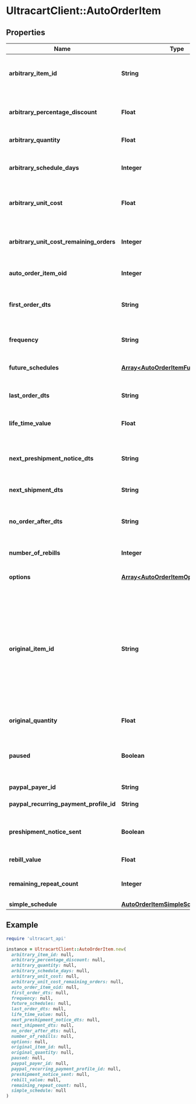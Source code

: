 # UltracartClient::AutoOrderItem

## Properties

| Name | Type | Description | Notes |
| ---- | ---- | ----------- | ----- |
| **arbitrary_item_id** | **String** | Arbitrary item id that should be rebilled instead of the normal schedule | [optional] |
| **arbitrary_percentage_discount** | **Float** | An arbitrary percentage discount to provide on future rebills | [optional] |
| **arbitrary_quantity** | **Float** | Arbitrary quantity to rebill | [optional] |
| **arbitrary_schedule_days** | **Integer** | The number of days to rebill if the frequency is set to an arbitrary number of days | [optional] |
| **arbitrary_unit_cost** | **Float** | Arbitrary unit cost that rebills of this item should occur at | [optional] |
| **arbitrary_unit_cost_remaining_orders** | **Integer** | The number of rebills to give the arbitrary unit cost on before reverting to normal pricing. | [optional] |
| **auto_order_item_oid** | **Integer** | Primary key of AutoOrderItem | [optional] |
| **first_order_dts** | **String** | Date/time of the first order of this item.  Null if item added to auto order and has not been rebilled yet. | [optional] |
| **frequency** | **String** | Frequency of the rebill if not a fixed schedule | [optional] |
| **future_schedules** | [**Array&lt;AutoOrderItemFutureSchedule&gt;**](AutoOrderItemFutureSchedule.md) | The future rebill schedule for this item up to the next ten rebills | [optional] |
| **last_order_dts** | **String** | Date/time of the last order of this item | [optional] |
| **life_time_value** | **Float** | The life time value of this item including the original purchase | [optional] |
| **next_preshipment_notice_dts** | **String** | The date/time of when the next pre-shipment notice should be sent | [optional] |
| **next_shipment_dts** | **String** | Date/time that this item is scheduled to rebill | [optional] |
| **no_order_after_dts** | **String** | Date/time after which no additional rebills of this item should occur | [optional] |
| **number_of_rebills** | **Integer** | The number of times this item has rebilled | [optional] |
| **options** | [**Array&lt;AutoOrderItemOption&gt;**](AutoOrderItemOption.md) | Options associated with this item | [optional] |
| **original_item_id** | **String** | The original item id purchased.  This item controls scheduling.  If you wish to modify a schedule, for example, from monthly to yearly, change this item from your monthly item to your yearly item, and then change the next_shipment_dts to your desired date. | [optional] |
| **original_quantity** | **Float** | The original quantity purchased | [optional] |
| **paused** | **Boolean** | True if paused.  This field is an object instead of a primitive for backwards compatibility. | [optional] |
| **paypal_payer_id** | **String** | The PayPal Payer ID tied to this item | [optional] |
| **paypal_recurring_payment_profile_id** | **String** | The PayPal Profile ID tied to this item | [optional] |
| **preshipment_notice_sent** | **Boolean** | True if the preshipment notice associated with the next rebill has been sent | [optional] |
| **rebill_value** | **Float** | The value of the rebills of this item | [optional] |
| **remaining_repeat_count** | **Integer** | The number of rebills remaining before this item is complete | [optional] |
| **simple_schedule** | [**AutoOrderItemSimpleSchedule**](AutoOrderItemSimpleSchedule.md) |  | [optional] |

## Example

```ruby
require 'ultracart_api'

instance = UltracartClient::AutoOrderItem.new(
  arbitrary_item_id: null,
  arbitrary_percentage_discount: null,
  arbitrary_quantity: null,
  arbitrary_schedule_days: null,
  arbitrary_unit_cost: null,
  arbitrary_unit_cost_remaining_orders: null,
  auto_order_item_oid: null,
  first_order_dts: null,
  frequency: null,
  future_schedules: null,
  last_order_dts: null,
  life_time_value: null,
  next_preshipment_notice_dts: null,
  next_shipment_dts: null,
  no_order_after_dts: null,
  number_of_rebills: null,
  options: null,
  original_item_id: null,
  original_quantity: null,
  paused: null,
  paypal_payer_id: null,
  paypal_recurring_payment_profile_id: null,
  preshipment_notice_sent: null,
  rebill_value: null,
  remaining_repeat_count: null,
  simple_schedule: null
)
```

